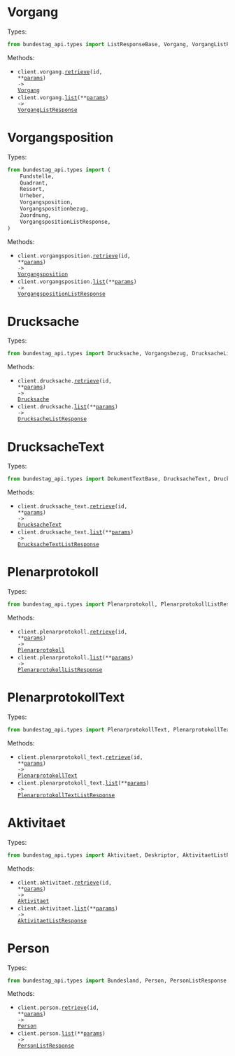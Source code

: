 # Vorgang

Types:

```python
from bundestag_api.types import ListResponseBase, Vorgang, VorgangListResponse
```

Methods:

- <code title="get /vorgang/{id}">client.vorgang.<a href="./src/bundestag_api/resources/vorgang.py">retrieve</a>(id, \*\*<a href="src/bundestag_api/types/vorgang_retrieve_params.py">params</a>) -> <a href="./src/bundestag_api/types/vorgang.py">Vorgang</a></code>
- <code title="get /vorgang">client.vorgang.<a href="./src/bundestag_api/resources/vorgang.py">list</a>(\*\*<a href="src/bundestag_api/types/vorgang_list_params.py">params</a>) -> <a href="./src/bundestag_api/types/vorgang_list_response.py">VorgangListResponse</a></code>

# Vorgangsposition

Types:

```python
from bundestag_api.types import (
    Fundstelle,
    Quadrant,
    Ressort,
    Urheber,
    Vorgangsposition,
    Vorgangspositionbezug,
    Zuordnung,
    VorgangspositionListResponse,
)
```

Methods:

- <code title="get /vorgangsposition/{id}">client.vorgangsposition.<a href="./src/bundestag_api/resources/vorgangsposition.py">retrieve</a>(id, \*\*<a href="src/bundestag_api/types/vorgangsposition_retrieve_params.py">params</a>) -> <a href="./src/bundestag_api/types/vorgangsposition.py">Vorgangsposition</a></code>
- <code title="get /vorgangsposition">client.vorgangsposition.<a href="./src/bundestag_api/resources/vorgangsposition.py">list</a>(\*\*<a href="src/bundestag_api/types/vorgangsposition_list_params.py">params</a>) -> <a href="./src/bundestag_api/types/vorgangsposition_list_response.py">VorgangspositionListResponse</a></code>

# Drucksache

Types:

```python
from bundestag_api.types import Drucksache, Vorgangsbezug, DrucksacheListResponse
```

Methods:

- <code title="get /drucksache/{id}">client.drucksache.<a href="./src/bundestag_api/resources/drucksache.py">retrieve</a>(id, \*\*<a href="src/bundestag_api/types/drucksache_retrieve_params.py">params</a>) -> <a href="./src/bundestag_api/types/drucksache.py">Drucksache</a></code>
- <code title="get /drucksache">client.drucksache.<a href="./src/bundestag_api/resources/drucksache.py">list</a>(\*\*<a href="src/bundestag_api/types/drucksache_list_params.py">params</a>) -> <a href="./src/bundestag_api/types/drucksache_list_response.py">DrucksacheListResponse</a></code>

# DrucksacheText

Types:

```python
from bundestag_api.types import DokumentTextBase, DrucksacheText, DrucksacheTextListResponse
```

Methods:

- <code title="get /drucksache-text/{id}">client.drucksache_text.<a href="./src/bundestag_api/resources/drucksache_text.py">retrieve</a>(id, \*\*<a href="src/bundestag_api/types/drucksache_text_retrieve_params.py">params</a>) -> <a href="./src/bundestag_api/types/drucksache_text.py">DrucksacheText</a></code>
- <code title="get /drucksache-text">client.drucksache_text.<a href="./src/bundestag_api/resources/drucksache_text.py">list</a>(\*\*<a href="src/bundestag_api/types/drucksache_text_list_params.py">params</a>) -> <a href="./src/bundestag_api/types/drucksache_text_list_response.py">DrucksacheTextListResponse</a></code>

# Plenarprotokoll

Types:

```python
from bundestag_api.types import Plenarprotokoll, PlenarprotokollListResponse
```

Methods:

- <code title="get /plenarprotokoll/{id}">client.plenarprotokoll.<a href="./src/bundestag_api/resources/plenarprotokoll.py">retrieve</a>(id, \*\*<a href="src/bundestag_api/types/plenarprotokoll_retrieve_params.py">params</a>) -> <a href="./src/bundestag_api/types/plenarprotokoll.py">Plenarprotokoll</a></code>
- <code title="get /plenarprotokoll">client.plenarprotokoll.<a href="./src/bundestag_api/resources/plenarprotokoll.py">list</a>(\*\*<a href="src/bundestag_api/types/plenarprotokoll_list_params.py">params</a>) -> <a href="./src/bundestag_api/types/plenarprotokoll_list_response.py">PlenarprotokollListResponse</a></code>

# PlenarprotokollText

Types:

```python
from bundestag_api.types import PlenarprotokollText, PlenarprotokollTextListResponse
```

Methods:

- <code title="get /plenarprotokoll-text/{id}">client.plenarprotokoll_text.<a href="./src/bundestag_api/resources/plenarprotokoll_text.py">retrieve</a>(id, \*\*<a href="src/bundestag_api/types/plenarprotokoll_text_retrieve_params.py">params</a>) -> <a href="./src/bundestag_api/types/plenarprotokoll_text.py">PlenarprotokollText</a></code>
- <code title="get /plenarprotokoll-text">client.plenarprotokoll_text.<a href="./src/bundestag_api/resources/plenarprotokoll_text.py">list</a>(\*\*<a href="src/bundestag_api/types/plenarprotokoll_text_list_params.py">params</a>) -> <a href="./src/bundestag_api/types/plenarprotokoll_text_list_response.py">PlenarprotokollTextListResponse</a></code>

# Aktivitaet

Types:

```python
from bundestag_api.types import Aktivitaet, Deskriptor, AktivitaetListResponse
```

Methods:

- <code title="get /aktivitaet/{id}">client.aktivitaet.<a href="./src/bundestag_api/resources/aktivitaet.py">retrieve</a>(id, \*\*<a href="src/bundestag_api/types/aktivitaet_retrieve_params.py">params</a>) -> <a href="./src/bundestag_api/types/aktivitaet.py">Aktivitaet</a></code>
- <code title="get /aktivitaet">client.aktivitaet.<a href="./src/bundestag_api/resources/aktivitaet.py">list</a>(\*\*<a href="src/bundestag_api/types/aktivitaet_list_params.py">params</a>) -> <a href="./src/bundestag_api/types/aktivitaet_list_response.py">AktivitaetListResponse</a></code>

# Person

Types:

```python
from bundestag_api.types import Bundesland, Person, PersonListResponse
```

Methods:

- <code title="get /person/{id}">client.person.<a href="./src/bundestag_api/resources/person.py">retrieve</a>(id, \*\*<a href="src/bundestag_api/types/person_retrieve_params.py">params</a>) -> <a href="./src/bundestag_api/types/person.py">Person</a></code>
- <code title="get /person">client.person.<a href="./src/bundestag_api/resources/person.py">list</a>(\*\*<a href="src/bundestag_api/types/person_list_params.py">params</a>) -> <a href="./src/bundestag_api/types/person_list_response.py">PersonListResponse</a></code>
